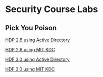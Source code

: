 # Security Course Labs

## Pick You Poison

[HDP 2.6 using Active Directory](./HDP-2.6-AD.md)

[HDP 2.6 using MIT KDC](./HDP-2.6-MITKDC.md)

[HDF 3.0 using Active Directory](./HDF3.0-AD.md)

[HDF 3.0 using MIT KDC](./HDF3.0-MITKDC.md)
